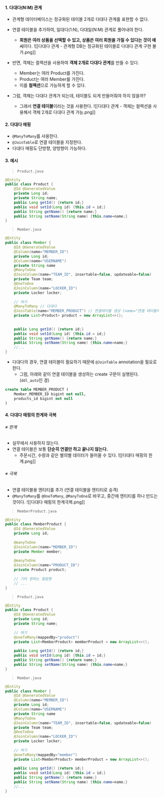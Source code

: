 
#### 1. 다대다(N:M) 관계

- 관계형 데이터베이스는 정규화된 테이블 2개로 다대다 관계를 표현할 수 없다.
- 연결 테이블을 추가하여, 일대다(1:N), 다대일(N:M) 관계로 풀어내야 한다.
	- **회원은 여러 상품을 선택할 수 있고, 상품은 여러 회원을 가질 수 있다는 것이 예시**이다.
![[다대다 관계 - 관계형 DB는 정규화된 테이블로 다대다 관계 구현 불가.png]]

- 반면, 객체는 컬렉션을 사용하여 **객체 2개로 다대다 관계**를 만들 수 있다.
	- Member는 여러 Product를 가진다.
	- Product는 여러 Member를 가진다.
	- 이를 **컬렉션**으로 가능하게 할 수 있다.

- 그럼, 객체는 다대다 관계가 되는데, 테이블도 되게 만들어줘야 하지 않을까?
	- 그래서 **연결 테이블**이라는 것을 사용한다.
![[다대다 관계 - 객체는 컬렉션을 사용해서 객체 2개로 다대다 관계 가능.png]]


#### 2. 다대다 매핑

- `@ManyToMany`를 사용한다.
- `@JoinTable`로 연결 테이블을 지정한다.
- 다대다 매핑도 단방향, 양방향이 가능하다.


#### 3. 예시

> `Product.java`
```java
@Entity
public class Product {
	@Id @GeneratedValue
	private Long id;
	private String name;
	public Long getId() {return id;}
	public void setId(Long id) {this.id = id;}
	public String getName() {return name;}
	public String setName(String name) {this.name=name;}
}
```

> `Member.java`
```java
@Entity
public class Member {
	@Id @GeneratedValue
	@Column(name="MEMBER_ID")
	private Long id;
	@Column(name="USERNAME")
	private String name
	@ManyToOne
	@JoinColumn(name="TEAM_ID", insertable=false, updateable=false)
	private Team team;
	@OneToOne
	@JoinColumn(name="LOCKER_ID")
	private Locker locker;
	
	// 여기
	@ManyToMany // 다대다
	@JoinTable(name="MEMBER_PRODUCT") // 연결테이블 생성 (name="연결 테이블의 이름")
	private List<Product> product = new ArrayList<>(); 
	
	
	public Long getId() {return id;}
	public void setId(Long id) {this.id = id;}
	public String getName() {return name;}
	public String setName(String name) {this.name=name;}
	//...
}
```

- 다대다의 경우, 연결 테이블이 필요하기 때문에 `@JoinTable` annotation을 필요로 한다.
	- 그럼, 아래와 같이 연결 테이블을 생성하는 create 구문이 실행된다. (`ddl_auto`인 경)
```sql
create table MEMBER_PRODUCT (
	Member_MEMBER_ID bigint not null,
	products_id bigint not null
)
```


#### 4. 다대다 매핑의 한계와 극복

###### ※ 한계
- 실무에서 사용하지 않는다.
- 연결 테이블은 보통 **단순히 연결만 하고 끝나지 않는다.**
	- 주문시간, 수량과 같은 별의별 데이터가 들어올 수 있다.
![[다대다 매핑의 한계.png]]

###### ※ 극복
- 연결 테이블용 엔티티를 추가 (연결 테이블을 엔티티로 승격)
- `@ManyToMany`를 `@OneToMany`, `@ManyToOne`로 바꾸고, 중간에 엔티티를 하나 만드는 것이다.
![[다대다 매핑의 한계극복.png]]

> `MemberProduct.java`
```java
@Entity
public class MemberProduct {
	@Id @GeneratedValue
	private Long id;
	
	@manyToOne
	@JoinColumn(name="MEMBER_ID")
	private Member member;
	
	@manyToOne
	@JoinColumn(name="PRODUCT_ID")
	private Product product;
	
	// 기타 원하는 컬럼명
	// ...
}
```

> `Product.java`
```java
@Entity
public class Product {
	@Id @GeneratedValue
	private Long id;
	private String name;
	
	// 여기
	@oneToMany(mappedBy="product")
	private List<MemberProduct> memberProduct = new ArrayList<>(); 
	
	public Long getId() {return id;}
	public void setId(Long id) {this.id = id;}
	public String getName() {return name;}
	public String setName(String name) {this.name=name;}
}
```

> `Member.java`
```java
@Entity
public class Member {
	@Id @GeneratedValue
	@Column(name="MEMBER_ID")
	private Long id;
	@Column(name="USERNAME")
	private String name
	@ManyToOne
	@JoinColumn(name="TEAM_ID", insertable=false, updateable=false)
	private Team team;
	@OneToOne
	@JoinColumn(name="LOCKER_ID")
	private Locker locker;
	
	// 여기
	@oneToMany(mappedBy="member")
	private List<MemberProduct> memberProduct = new ArrayList<>(); 
	
	public Long getId() {return id;}
	public void setId(Long id) {this.id = id;}
	public String getName() {return name;}
	public String setName(String name) {this.name=name;}
	//...
}

